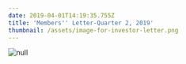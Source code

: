 ```yaml
---
date: 2019-04-01T14:19:35.755Z
title: 'Members'' Letter-Quarter 2, 2019'
thumbnail: /assets/image-for-investor-letter.png
---
```

![null](/assets/investor-letter-01_04_2019.png)
